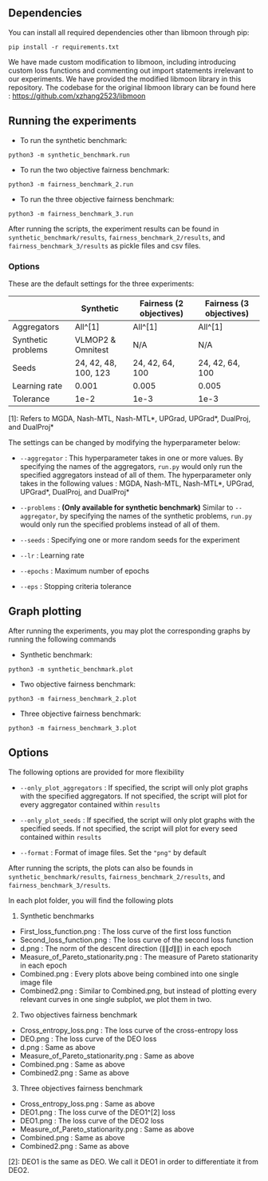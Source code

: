 
## Dependencies 

You can install all required dependencies other than libmoon through pip: 
```
pip install -r requirements.txt
``` 
We have made custom modification to libmoon, including introducing custom loss functions and commenting out import statements irrelevant to our experiments. We have provided the modified libmoon library in this repository. The codebase for the original libmoon library can be found here : https://github.com/xzhang2523/libmoon

## Running the experiments

- To run the synthetic benchmark: 
```
python3 -m synthetic_benchmark.run
```
- To run the two objective fairness benchmark: 
```
python3 -m fairness_benchmark_2.run
```
- To run the three objective fairness benchmark: 
```
python3 -m fairness_benchmark_3.run
```

After running the scripts, the experiment results can be found in `synthetic_benchmark/results`, `fairness_benchmark_2/results`, and `fairness_benchmark_3/results` as pickle files and csv files. 

### Options

These are the default settings for the three experiments:

|                    | Synthetic            | Fairness (2 objectives) | Fairness (3 objectives) |
|--------------------|----------------------|-------------------------|-------------------------|
| Aggregators        | All^[1]              | All^[1]                 | All^[1]                |
| Synthetic problems | VLMOP2 & Omnitest    | N/A                     | N/A                     |
| Seeds              | 24, 42, 48, 100, 123 | 24, 42, 64, 100         | 24, 42, 64, 100         |
| Learning rate      | 0.001                | 0.005                   | 0.005                   |
| Tolerance          | 1e-2                 | 1e-3                    | 1e-3                    |


[1]: Refers to MGDA, Nash-MTL, Nash-MTL\*, UPGrad, UPGrad\*, DualProj, and DualProj\*

The settings can be changed by modifying the hyperparameter below:
- `--aggregator` : This hyperparameter takes in one or more values. By specifying the names of the aggregators, `run.py` would only run the specified aggregators instead of all of them. The hyperparameter only takes in the following values : MGDA, Nash-MTL, Nash-MTL\*, UPGrad, UPGrad\*, DualProj, and DualProj\*

- `--problems` : **(Only available for synthetic benchmark)** Similar to `--aggregator`, by specifying the names of the synthetic problems, `run.py` would only run the specified problems instead of all of them.

- `--seeds` : Specifying one or more random seeds for the experiment

- `--lr` : Learning rate

- `--epochs` : Maximum number of epochs

- `--eps` : Stopping criteria tolerance 

## Graph plotting 
After running the experiments, you may plot the corresponding graphs by running the following commands

- Synthetic benchmark: 
```
python3 -m synthetic_benchmark.plot
```
- Two objective fairness benchmark: 
```
python3 -m fairness_benchmark_2.plot
```
- Three objective fairness benchmark: 
```
python3 -m fairness_benchmark_3.plot
```

## Options

The following options are provided for more flexibility
- `--only_plot_aggregators` : If specified, the script will only plot graphs with the specified aggregators. If not specified, the script will plot for every aggregator contained within `results`

- `--only_plot_seeds` : If specified, the script will only plot graphs with the specified seeds. If not specified, the script will plot for every seed contained within `results`

- `--format` : Format of image files. Set the `"png"` by default

After running the scripts, the plots can also be founds in `synthetic_benchmark/results`, `fairness_benchmark_2/results`, and `fairness_benchmark_3/results`. 

In each plot folder, you will find the following plots

1. Synthetic benchmarks
- First_loss_function.png : The loss curve of the first loss function
- Second_loss_function.png : The loss curve of the second loss function
- d.png : The norm of the descent direction ($\|\|d\|\|$) in each epoch
- Measure_of_Pareto_stationarity.png : The measure of Pareto stationarity in each epoch
- Combined.png : Every plots above being combined into one single image file
- Combined2.png : Similar to Combined.png, but instead of plotting every relevant curves in one single subplot, we plot them in two.

2. Two objectives fairness benchmark
- Cross_entropy_loss.png : The loss curve of the cross-entropy loss
- DEO.png : The loss curve of the DEO loss
- d.png : Same as above
- Measure_of_Pareto_stationarity.png : Same as above
- Combined.png : Same as above
- Combined2.png : Same as above

3. Three objectives fairness benchmark
- Cross_entropy_loss.png : Same as above
- DEO1.png : The loss curve of the DEO1^[2] loss
- DEO1.png : The loss curve of the DEO2 loss
- Measure_of_Pareto_stationarity.png : Same as above
- Combined.png : Same as above
- Combined2.png : Same as above

[2]: DEO1 is the same as DEO. We call it DEO1 in order to differentiate it from DEO2. 